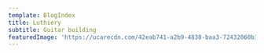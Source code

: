 ```yaml
---
template: BlogIndex
title: Luthiery
subtitle: Guitar building
featuredImage: 'https://ucarecdn.com/42eab741-a2b9-4838-baa3-72432060b1a1/'
---
```



